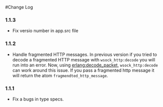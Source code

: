 #Change Log

### 1.1.3
* Fix versio number in app.src file

### 1.1.2
* Handle fragmented HTTP messages. In previous version if you tried to decode a fragmented HTTP message with ```wsock_http:decode``` you will run into an error. Now, using [erlang:decode_packet](http://www.erlang.org/doc/man/erlang.html#decode_packet-3), ```wsock_http:decode``` can work around this issue. If you pass a fragmented http message it will return the atom ```fragmendted_http_message```.

### 1.1.1
* Fix a bugs in type specs.
